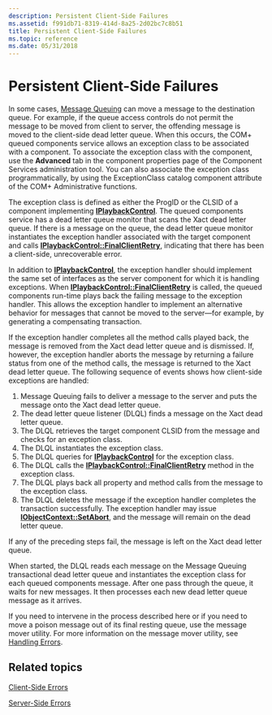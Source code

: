 ```yaml
---
description: Persistent Client-Side Failures
ms.assetid: f991db71-8319-414d-8a25-2d02bc7c8b51
title: Persistent Client-Side Failures
ms.topic: reference
ms.date: 05/31/2018
---
```


# Persistent Client-Side Failures

In some cases, [Message Queuing](/previous-versions/windows/desktop/legacy/ms711472(v=vs.85)) can move a message to the destination queue. For example, if the queue access controls do not permit the message to be moved from client to server, the offending message is moved to the client-side dead letter queue. When this occurs, the COM+ queued components service allows an exception class to be associated with a component. To associate the exception class with the component, use the **Advanced** tab in the component properties page of the Component Services administration tool. You can also associate the exception class programmatically, by using the ExceptionClass catalog component attribute of the COM+ Administrative functions.

The exception class is defined as either the ProgID or the CLSID of a component implementing [**IPlaybackControl**](/windows/desktop/api/ComSvcs/nn-comsvcs-iplaybackcontrol). The queued components service has a dead letter queue monitor that scans the Xact dead letter queue. If there is a message on the queue, the dead letter queue monitor instantiates the exception handler associated with the target component and calls [**IPlaybackControl::FinalClientRetry**](/windows/desktop/api/ComSvcs/nf-comsvcs-iplaybackcontrol-finalclientretry), indicating that there has been a client-side, unrecoverable error.

In addition to [**IPlaybackControl**](/windows/desktop/api/ComSvcs/nn-comsvcs-iplaybackcontrol), the exception handler should implement the same set of interfaces as the server component for which it is handling exceptions. When [**IPlaybackControl::FinalClientRetry**](/windows/desktop/api/ComSvcs/nf-comsvcs-iplaybackcontrol-finalclientretry) is called, the queued components run-time plays back the failing message to the exception handler. This allows the exception handler to implement an alternative behavior for messages that cannot be moved to the server—for example, by generating a compensating transaction.

If the exception handler completes all the method calls played back, the message is removed from the Xact dead letter queue and is dismissed. If, however, the exception handler aborts the message by returning a failure status from one of the method calls, the message is returned to the Xact dead letter queue. The following sequence of events shows how client-side exceptions are handled:

1.  Message Queuing fails to deliver a message to the server and puts the message onto the Xact dead letter queue.
2.  The dead letter queue listener (DLQL) finds a message on the Xact dead letter queue.
3.  The DLQL retrieves the target component CLSID from the message and checks for an exception class.
4.  The DLQL instantiates the exception class.
5.  The DLQL queries for [**IPlaybackControl**](/windows/desktop/api/ComSvcs/nn-comsvcs-iplaybackcontrol) for the exception class.
6.  The DLQL calls the [**IPlaybackControl::FinalClientRetry**](/windows/desktop/api/ComSvcs/nf-comsvcs-iplaybackcontrol-finalclientretry) method in the exception class.
7.  The DLQL plays back all property and method calls from the message to the exception class.
8.  The DLQL deletes the message if the exception handler completes the transaction successfully. The exception handler may issue [**IObjectContext::SetAbort**](/windows/desktop/api/ComSvcs/nf-comsvcs-iobjectcontext-setabort), and the message will remain on the dead letter queue.

If any of the preceding steps fail, the message is left on the Xact dead letter queue.

When started, the DLQL reads each message on the Message Queuing transactional dead letter queue and instantiates the exception class for each queued components message. After one pass through the queue, it waits for new messages. It then processes each new dead letter queue message as it arrives.

If you need to intervene in the process described here or if you need to move a poison message out of its final resting queue, use the message mover utility. For more information on the message mover utility, see [Handling Errors](handling-errors-in-queued-components.md).

## Related topics

<dl> <dt>

[Client-Side Errors](client-side-errors.md)
</dt> <dt>

[Server-Side Errors](server-side-errors.md)
</dt> </dl>

 

 



